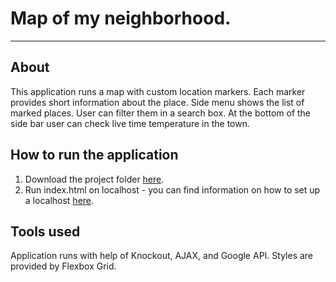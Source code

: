 # Map of my neighborhood.
-------------------------
## About
This application runs a map with custom location markers. Each marker provides short information about the place.
Side menu shows the list of marked places. User can filter them in a search box.
At the bottom of the side bar user can check live time temperature in the town.

## How to run the application
1. Download the project folder [here](https://github.com/maniusia/My_Town_Map).
2. Run index.html on localhost - you can find information on how to set up a localhost [here](http://www.linuxjournal.com/content/tech-tip-really-simple-http-server-python).

## Tools used
Application runs with help of Knockout, AJAX, and Google API. Styles are provided by Flexbox Grid.
